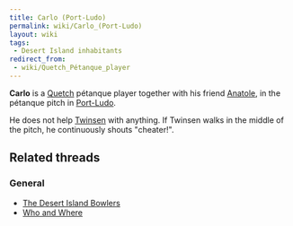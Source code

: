 ```yaml
---
title: Carlo (Port-Ludo)
permalink: wiki/Carlo_(Port-Ludo)
layout: wiki
tags:
 - Desert Island inhabitants
redirect_from:
 - wiki/Quetch_Pétanque_player
---
```


**Carlo** is a [Quetch](Quetch "wikilink") pétanque player together with
his friend [Anatole](Anatole "wikilink"), in the pétanque pitch in
[Port-Ludo](Port-Ludo "wikilink").

He does not help [Twinsen](Twinsen "wikilink") with anything. If Twinsen
walks in the middle of the pitch, he continuously shouts "cheater!".

## Related threads

### General

- [The Desert Island
  Bowlers](https://forum.magicball.net/showthread.php?t=11096)
- [Who and Where](https://forum.magicball.net/showthread.php?t=845)
